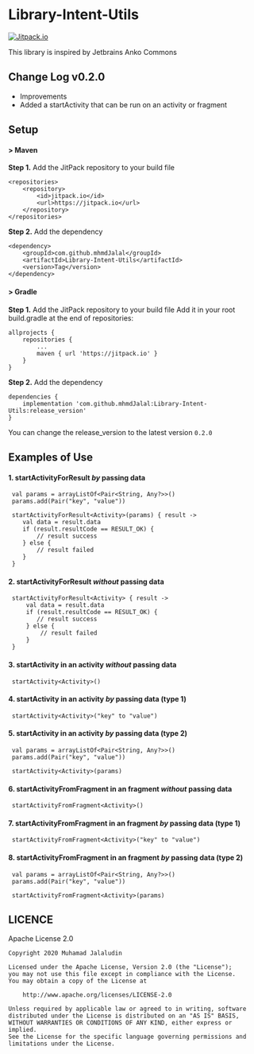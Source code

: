 # Library-Intent-Utils
[![Jitpack.io](https://jitpack.io/v/mhmdJalal/Library-Intent-Utils.svg)](https://jitpack.io/#mhmdJalal/Library-Intent-Utils)

This library is inspired by Jetbrains Anko Commons

## Change Log v0.2.0
- Improvements
- Added a startActivity that can be run on an activity or fragment

## Setup
#### > Maven
**Step 1.** Add the JitPack repository to your build file
```
<repositories>
    <repository>
        <id>jitpack.io</id>
        <url>https://jitpack.io</url>
    </repository>
</repositories>
```
**Step 2.** Add the dependency
```
<dependency>
    <groupId>com.github.mhmdJalal</groupId>
    <artifactId>Library-Intent-Utils</artifactId>
    <version>Tag</version>
</dependency>
```

#### > Gradle
**Step 1.** Add the JitPack repository to your build file
Add it in your root build.gradle at the end of repositories:
```
allprojects {
    repositories {
        ...
        maven { url 'https://jitpack.io' }
    }
}
```
**Step 2.** Add the dependency
```
dependencies {
    implementation 'com.github.mhmdJalal:Library-Intent-Utils:release_version'
}
```
You can change the release_version to the latest version ```0.2.0```

## Examples of Use

#### 1. startActivityForResult *by* passing data
```
 val params = arrayListOf<Pair<String, Any?>>()
 params.add(Pair("key", "value"))

 startActivityForResult<Activity>(params) { result ->
    val data = result.data
    if (result.resultCode == RESULT_OK) {
        // result success
    } else {
        // result failed
    }
 }
```

#### 2. startActivityForResult *without* passing data
```
 startActivityForResult<Activity> { result ->
     val data = result.data
     if (result.resultCode == RESULT_OK) {
       	// result success
     } else {
         // result failed
     }
 }
```

#### 3. startActivity in an activity *without* passing data
```
 startActivity<Activity>()
```

#### 4. startActivity in an activity *by* passing data (type 1)
```
 startActivity<Activity>("key" to "value")
```

#### 5. startActivity in an activity *by* passing data (type 2)
```
 val params = arrayListOf<Pair<String, Any?>>()
 params.add(Pair("key", "value"))
 
 startActivity<Activity>(params)
``````

#### 6. startActivityFromFragment in an fragment *without* passing data
```
 startActivityFromFragment<Activity>()
```

#### 7. startActivityFromFragment in an fragment *by* passing data (type 1)
```
 startActivityFromFragment<Activity>("key" to "value")
```

#### 8. startActivityFromFragment in an fragment *by* passing data (type 2)
```
 val params = arrayListOf<Pair<String, Any?>>()
 params.add(Pair("key", "value"))
 
 startActivityFromFragment<Activity>(params)
```

## LICENCE
Apache License 2.0
```
Copyright 2020 Muhamad Jalaludin

Licensed under the Apache License, Version 2.0 (the "License");
you may not use this file except in compliance with the License.
You may obtain a copy of the License at

    http://www.apache.org/licenses/LICENSE-2.0

Unless required by applicable law or agreed to in writing, software
distributed under the License is distributed on an "AS IS" BASIS,
WITHOUT WARRANTIES OR CONDITIONS OF ANY KIND, either express or implied.
See the License for the specific language governing permissions and
limitations under the License.
```